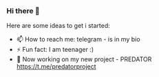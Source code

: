 ### Hi there 👋


Here are some ideas to get i started:

- 📫 How to reach me: telegram - is in my bio
- ⚡ Fun fact: I am teenager :)
- 🧵 Now working on my new project - PREDATOR
                  https://t.me/predatorproject
